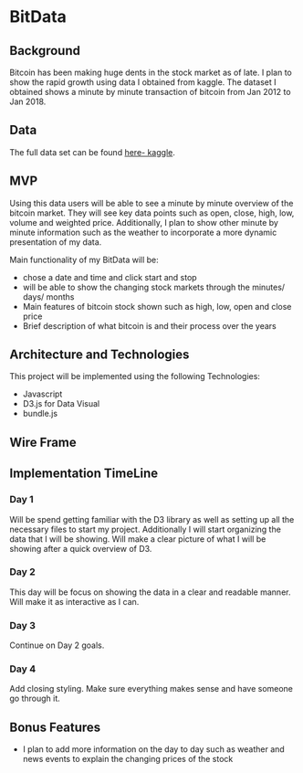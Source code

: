 # BitData

## Background
Bitcoin has been making huge dents in the stock market as of late.  I plan to show the rapid growth using data I obtained from kaggle. The dataset I obtained shows a minute by minute transaction of bitcoin from Jan 2012 to Jan 2018.


## Data
The full data set can be found [here- kaggle](https://www.kaggle.com/mczielinski/bitcoin-historical-data).


## MVP

Using this data users will be able to see a minute by minute overview of the bitcoin market. They will see key data points such as open, close, high, low, volume and weighted price. Additionally, I plan to show other minute by minute information such as the weather to incorporate a more dynamic presentation of my data.

Main functionality of my BitData will be:

  * chose a date and time and click start and stop
  * will be able to show the changing stock markets through the minutes/ days/ months
  * Main features of bitcoin stock shown such as high, low, open and close price
  * Brief description of what bitcoin is and their process over the years


## Architecture and Technologies

This project will be implemented using the following Technologies:

  * Javascript
  * D3.js for Data Visual
  * bundle.js



## Wire Frame


## Implementation TimeLine

### Day 1
Will be spend getting familiar with the D3 library as well as setting up all the necessary files to start my project.  Additionally I will start organizing the data that I will be showing.  Will make a clear picture of what I will be showing after a quick overview of D3.
### Day 2

This day will be focus on showing the data in a clear and readable manner.  Will make it as interactive as I can.  

### Day 3
Continue on Day 2 goals.

### Day 4
Add closing styling.  Make sure everything makes sense and have someone go through it.


## Bonus Features
   * I plan to add more information on the day to day such as weather and news events to explain the changing prices of the stock
